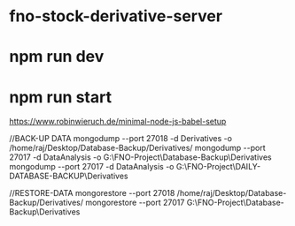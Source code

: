 # fno-stock-derivative-server
# npm run dev
# npm run start
https://www.robinwieruch.de/minimal-node-js-babel-setup


//BACK-UP DATA
mongodump --port 27018 -d Derivatives -o /home/raj/Desktop/Database-Backup/Derivatives/
mongodump --port 27017 -d DataAnalysis -o G:\FNO-Project\Database-Backup\Derivatives
mongodump --port 27017 -d DataAnalysis -o G:\FNO-Project\DAILY-DATABASE-BACKUP\Derivatives

//RESTORE-DATA
mongorestore --port 27018 /home/raj/Desktop/Database-Backup/Derivatives/
mongorestore --port 27017 G:\FNO-Project\Database-Backup\Derivatives
